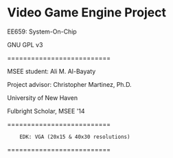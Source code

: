 # Video Game Engine Project

EE659: System-On-Chip

GNU GPL v3

==========================

MSEE student:    Ali M. Al-Bayaty

Project advisor:  Christopher Martinez, Ph.D.

University of New Haven

Fulbright Scholar, MSEE '14

==========================
		
		EDK: VGA (20x15 & 40x30 resolutions)

==========================
